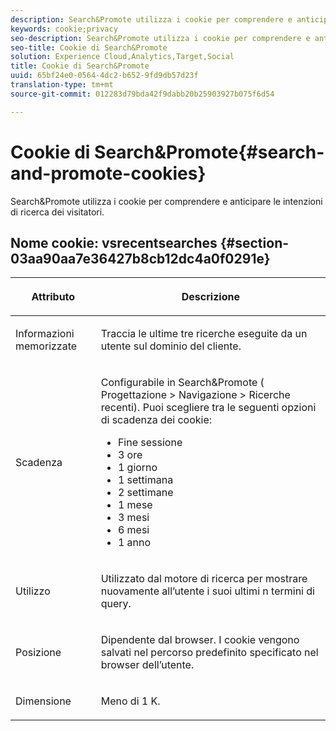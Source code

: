 ```yaml
---
description: Search&Promote utilizza i cookie per comprendere e anticipare le intenzioni di ricerca dei visitatori.
keywords: cookie;privacy
seo-description: Search&Promote utilizza i cookie per comprendere e anticipare le intenzioni di ricerca dei visitatori.
seo-title: Cookie di Search&Promote
solution: Experience Cloud,Analytics,Target,Social
title: Cookie di Search&Promote
uuid: 65bf24e0-0564-4dc2-b652-9fd9db57d23f
translation-type: tm+mt
source-git-commit: 012283d79bda42f9dabb20b25903927b075f6d54

---
```



# Cookie di Search&amp;Promote{#search-and-promote-cookies}

Search&amp;Promote utilizza i cookie per comprendere e anticipare le intenzioni di ricerca dei visitatori.

## Nome cookie: vsrecentsearches {#section-03aa90aa7e36427b8cb12dc4a0f0291e}

<table id="table_34AA90F2FFB84500A77D8F4C5008D453"> 
 <thead> 
  <tr> 
   <th colname="col1" class="entry"> <p>Attributo </p> </th> 
   <th colname="col2" class="entry"> <p>Descrizione </p> </th> 
  </tr> 
 </thead>
 <tbody> 
  <tr> 
   <td colname="col1"> <p>Informazioni memorizzate </p> </td> 
   <td colname="col2"> <p> Traccia le ultime tre ricerche eseguite da un utente sul dominio del cliente. </p> </td> 
  </tr> 
  <tr> 
   <td colname="col1"> <p> Scadenza </p> </td> 
   <td colname="col2"> <p>Configurabile in Search&amp;Promote (<span class="uicontrol"> Progettazione</span> &gt; <span class="uicontrol"> Navigazione</span> &gt; <span class="uicontrol"> Ricerche recenti</span>). Puoi scegliere tra le seguenti opzioni di scadenza dei cookie: </p> <p> 
     <ul id="ul_28F564A6337D497699D5247F755981B8"> 
      <li id="li_6478BB5AF82341F787F92D03E277DBBB">Fine sessione </li> 
      <li id="li_AF88B165365D4A63A82CB6ADD4542D66"> 3 ore </li> 
      <li id="li_339475FBAB2248348B54073A2386819D">1 giorno </li> 
      <li id="li_F30E6EF7A7FF467DB995D86AD0DF623B">1 settimana </li> 
      <li id="li_77E18CF7EF8E4B24BAC5440D2B87844B">2 settimane </li> 
      <li id="li_E8A5FF4C97F64BB087422B16AD1F61DB">1 mese </li> 
      <li id="li_C170092F7E5649FE876925B58E6C8580">3 mesi </li> 
      <li id="li_08BD465A900A48BDA1283263047A33FD">6 mesi </li> 
      <li id="li_85FEDE0283F7426B9AF49C72B5089257">1 anno </li> 
     </ul> </p> </td> 
  </tr> 
  <tr> 
   <td colname="col1"> <p> Utilizzo </p> </td> 
   <td colname="col2"> <p>Utilizzato dal motore di ricerca per mostrare nuovamente all’utente i suoi ultimi n termini di query. </p> </td> 
  </tr> 
  <tr> 
   <td colname="col1"> <p> Posizione </p> </td> 
   <td colname="col2"> <p>Dipendente dal browser. I cookie vengono salvati nel percorso predefinito specificato nel browser dell’utente. </p> </td> 
  </tr> 
  <tr> 
   <td colname="col1"> <p> Dimensione </p> </td> 
   <td colname="col2"> <p>Meno di 1 K. </p> </td> 
  </tr> 
 </tbody> 
</table>


